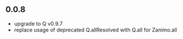 ## 0.0.8

- upgrade to Q v0.9.7
- replace usage of deprecated Q.allResolved with Q.all for Zanimo.all
